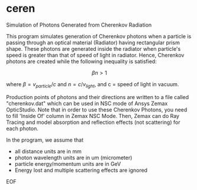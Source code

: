 # ceren

Simulation of Photons Generated from Cherenkov Radiation

This program simulates generation of Cherenkov photons when a particle
is passing through an optical material (Radiator) having rectangular prism shape. 
These photons are generated inside the radiator when particle's speed is greater than 
that of speed of light in radiator. Hence, Cherenkov photons are created while the following 
inequality is satisfied:
```math
     \beta n > 1
```
where $\beta = v_{particle}/c$ and $n = c/v_{light}$, and c = speed of light in vacuum.

Production points of photons and their directions are written to a file called "cherenkov.dat" 
which can be used in NSC mode of Ansys Zemax OpticStudio.
Note that in order to use these Cherenkov Photons, you need to fill 'Inside Of' column in 
Zemax NSC Mode. Then, Zemax can do Ray Tracing and model absorption and reflection effects 
(not scattering) for each photon.

In the program, we assume that
  - all distance units are in mm
  - photon wavelength units are in um (micrometer)
  - particle energy/momentum units are in GeV
  - Energy lost and multiple scattering effects are ignored

EOF




